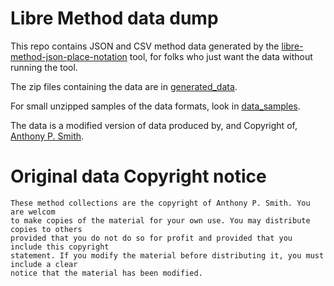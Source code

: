 # Libre Method data dump
This repo contains JSON and CSV method data generated by the [libre-method-json-place-notation](https://github.com/alexhunsley/libre-method-json-place-notation) tool, for folks who just want the data without running the tool.

The zip files containing the data are in [generated_data](generated_data/).

For small unzipped samples of the data formats, look in [data_samples](data_samples/).

The data is a modified version of data produced by, and Copyright of, [Anthony P. Smith](http://www.methods.org.uk).

# Original data Copyright notice

```
These method collections are the copyright of Anthony P. Smith. You are welcom
to make copies of the material for your own use. You may distribute copies to others
provided that you do not do so for profit and provided that you include this copyright
statement. If you modify the material before distributing it, you must include a clear
notice that the material has been modified.
```
